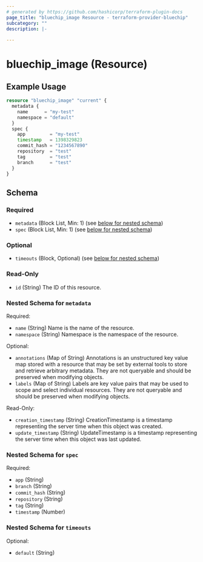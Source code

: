 ```yaml
---
# generated by https://github.com/hashicorp/terraform-plugin-docs
page_title: "bluechip_image Resource - terraform-provider-bluechip"
subcategory: ""
description: |-
  
---
```


# bluechip_image (Resource)



## Example Usage

```terraform
resource "bluechip_image" "current" {
  metadata {
    name      = "my-test"
    namespace = "default"
  }
  spec {
    app         = "my-test"
    timestamp   = 1398329823
    commit_hash = "1234567890"
    repository  = "test"
    tag         = "test"
    branch      = "test"
  }
}
```

<!-- schema generated by tfplugindocs -->
## Schema

### Required

- `metadata` (Block List, Min: 1) (see [below for nested schema](#nestedblock--metadata))
- `spec` (Block List, Min: 1) (see [below for nested schema](#nestedblock--spec))

### Optional

- `timeouts` (Block, Optional) (see [below for nested schema](#nestedblock--timeouts))

### Read-Only

- `id` (String) The ID of this resource.

<a id="nestedblock--metadata"></a>
### Nested Schema for `metadata`

Required:

- `name` (String) Name is the name of the resource.
- `namespace` (String) Namespace is the namespace of the resource.

Optional:

- `annotations` (Map of String) Annotations is an unstructured key value map stored with a resource that may be set by external tools to store and retrieve arbitrary metadata. They are not queryable and should be preserved when modifying objects.
- `labels` (Map of String) Labels are key value pairs that may be used to scope and select individual resources. They are not queryable and should be preserved when modifying objects.

Read-Only:

- `creation_timestamp` (String) CreationTimestamp is a timestamp representing the server time when this object was created.
- `update_timestamp` (String) UpdateTimestamp is a timestamp representing the server time when this object was last updated.


<a id="nestedblock--spec"></a>
### Nested Schema for `spec`

Required:

- `app` (String)
- `branch` (String)
- `commit_hash` (String)
- `repository` (String)
- `tag` (String)
- `timestamp` (Number)


<a id="nestedblock--timeouts"></a>
### Nested Schema for `timeouts`

Optional:

- `default` (String)
